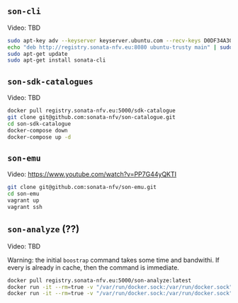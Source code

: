 ## `son-cli`

Video: TBD

```bash
sudo apt-key adv --keyserver keyserver.ubuntu.com --recv-keys D0DF34A30A4FE3F8
echo "deb http://registry.sonata-nfv.eu:8080 ubuntu-trusty main" | sudo tee -a /etc/apt/sources.list
sudo apt-get update
sudo apt-get install sonata-cli
```

## `son-sdk-catalogues`

Video: TBD

```bash
docker pull registry.sonata-nfv.eu:5000/sdk-catalogue
git clone git@github.com:sonata-nfv/son-catalogue.git
cd son-sdk-catalogue
docker-compose down
docker-compose up -d
```


## `son-emu`

Video: https://www.youtube.com/watch?v=PP7G44yQKTI

```bash
git clone git@github.com:sonata-nfv/son-emu.git
cd son-emu
vagrant up
vagrant ssh
```



## `son-analyze` (??)

Video: TBD

Warning: the initial `boostrap` command takes some time and bandwithi. If every is already in cache, then the command is immediate.


```bash
docker pull registry.sonata-nfv.eu:5000/son-analyze:latest
docker run -it --rm=true -v "/var/run/docker.sock:/var/run/docker.sock" registry.sonata-nfv.eu:5000/son-analyze bootstrap
docker run -it --rm=true -v "/var/run/docker.sock:/var/run/docker.sock" -v "$(pwd)/outputs:/son-analyze/outputs" registry.sonata-nfv.eu:5000/son-analyze run

```
